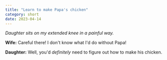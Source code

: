 ```yaml
---
title: "Learn to make Papa's chicken"
category: short
date: 2023-04-14
---
```


_Daughter sits on my extended knee in a painful way._

**Wife:** Careful there! I don't know what I'd do without Papa!

**Daughter:** Well, you'd _definitely_ need to figure out how to make his chicken.